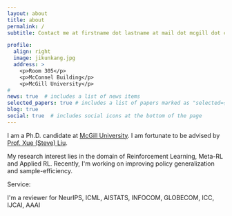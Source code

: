 ```yaml
---
layout: about
title: about
permalink: /
subtitle: Contact me at firstname dot lastname at mail dot mcgill dot ca

profile:
  align: right
  image: jikunkang.jpg
  address: >
    <p>Room 305</p>
    <p>McConnel Building</p>
    <p>McGill University</p>
# 
news: true  # includes a list of news items
selected_papers: true # includes a list of papers marked as "selected={true}"
blog: true
social: true  # includes social icons at the bottom of the page
---
```


<!-- Write your biography here. Tell the world about yourself. Link to your favorite [subreddit](http://reddit.com). You can put a picture in, too. The code is already in, just name your picture `prof_pic.jpg` and put it in the `img/` folder. -->

I am a Ph.D. candidate at [McGill University](https://www.mcgill.ca/). I am fortunate to be advised by [Prof. Xue (Steve) Liu](https://www.cs.mcgill.ca/~xueliu/site/intro.html).

My research interest lies in the domain of Reinforcement Learning, Meta-RL and Applied RL. Recently, I'm working on improving policy generalization and sample-efficiency.

Service:

I'm a reviewer for NeurIPS, ICML, AISTATS, INFOCOM, GLOBECOM, ICC, IJCAI, AAAI

<!-- Put your address / P.O. box / other info right below your picture. You can also disable any these elements by editing `profile` property of the YAML header of your `_pages/about.md`. Edit `_bibliography/papers.bib` and Jekyll will render your [publications page](/al-folio/publications/) automatically.

Link to your social media connections, too. This theme is set up to use [Font Awesome icons](http://fortawesome.github.io/Font-Awesome/) and [Academicons](https://jpswalsh.github.io/academicons/), like the ones below. Add your Facebook, Twitter, LinkedIn, Google Scholar, or just disable all of them. -->
